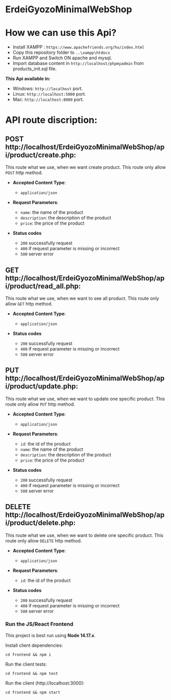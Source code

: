 # ErdeiGyozoMinimalWebShop

# How we can use this Api?

* Install XAMPP : `https://www.apachefriends.org/hu/index.html`
* Copy this repository folder to `..\xampp\htdocs`
* Run XAMPP and Switch ON apache and mysql.
* Import database content in `http://localhost/phpmyadmin` from products_init.sql file.

**This Api available in:**
* Windows: `http://localhost` port.
* Linux: `http://localhost:5000` port.
* Mac: `http://localhost:8080` port.

# API route discription:

## POST http://localhost/ErdeiGyozoMinimalWebShop/api/product/create.php:
    
This route what we use, when we want create product.
This route only allow `POST` http method.

* **Accepted Content Type**:
  * `application/json`

* **Request Parameters**:
  * `name`: the name of the product
  * `description`: the description of the product
  * `price`: the price of the product
  

* **Status codes**
  * `200` successfully request
  * `400` if request parameter is missing or incorrect
  * `500` server error 

## GET http://localhost/ErdeiGyozoMinimalWebShop/api/product/read_all.php:
    
This route what we use, when we want to see all product.
This route only allow `GET` http method.

* **Accepted Content Type**:
  * `application/json`

* **Status codes**
  * `200` successfully request
  * `400` if request parameter is missing or incorrect
  * `500` server error 

## PUT http://localhost/ErdeiGyozoMinimalWebShop/api/product/update.php:
    
This route what we use, when we want to update one specific product. 
This route only allow `PUT` http method.

* **Accepted Content Type**:
  * `application/json`

* **Request Parameters**:
    * `id`: the id of the product
    * `name`: the name of the product
    * `description`: the description of the product
    * `price`: the price of the product
  

* **Status codes**
  * `200` successfully request
  * `400` if request parameter is missing or incorrect
  * `500` server error 

## DELETE http://localhost/ErdeiGyozoMinimalWebShop/api/product/delete.php:
    
This route what we use, when we want to delete one specific product. 
This route only allow `DELETE` http method.

* **Accepted Content Type**:
  * `application/json`

* **Request Parameters**:
    * `id`: the id of the product
  

* **Status codes**
  * `200` successfully request
  * `400` if request parameter is missing or incorrect
  * `500` server error 

  

### Run the JS/React Frontend

This project is best run using **Node 14.17.x**.

Install client dependencies:

```shell
cd frontend && npm i
```

Run the client tests:

```shell
cd frontend && npm test
```

Run the client (http://localhost:3000):

```shell
cd frontend && npm start
```
